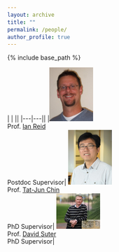 ```yaml
---
layout: archive
title: ""
permalink: /people/
author_profile: true
---
```


{% include base_path %}

|   |   ||
|---|---||
|<img src="../images/ian_reid.jpg" alt="drawing" width="100px"/> <br> Prof. [Ian Reid](https://cs.adelaide.edu.au/~ianr/) <br> Postdoc Supervisor| <img src="../images/tj.jpg" alt="drawing" width="100px"/> <br> Prof. [Tat-Jun Chin](https://cs.adelaide.edu.au/~tjchin/) <br> PhD Supervisor| <img src="../images/david_suter.jpg" alt="drawing" width="100px"/> <br> Prof. [David Suter](https://cs.adelaide.edu.au/~dsuter/) <br> PhD Supervisor|
